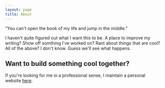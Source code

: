 ```yaml
---
layout: page
title: About
---
```


<p class="message">
  "You can't open the book of my life and jump in the middle."
</p>

I haven't quite figured out what I want this to be. A place to improve my writing? Show off somthing I've worked on? Rant about things that are cool? All of the above? I don't know. Guess we'll see what happens.

## Want to build something cool together?
If you're looking for me in a professional sense, I maintain a personal website [here](http://www.graykemmey.me).
